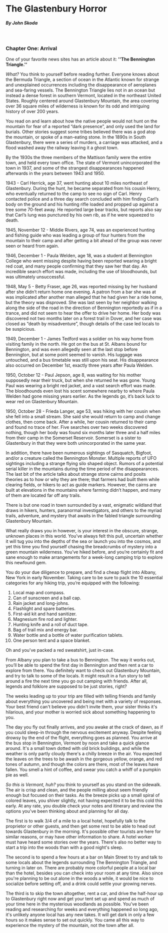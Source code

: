 # The Glastenbury Horror
##### By John Skoda
&nbsp;
### Chapter One: Arrival

One of your favorite news sites has an article about it: **''The Bennington Triangle.''**

*What?* You think to yourself before reading further. Everyone knows about the Bermuda Triangle, a section of ocean in the Atlantic known for strange and unexplained occurrences including the disappearance of aeroplanes and sea-faring vessels. The Bennington Triangle lies not in an ocean but instead a dense forest in southern Vermont, located in the northeast United States. Roughly centered around Glastenbury Mountain, the area covering over 36 square miles of wilderness is known for its odd and intriguing history of over 200 years.

You read on and learn about how the native people would not hunt on the mountain for fear of a reported “dark presence”, and only used the land for burials. Other stories suggest some tribes believed there was a god atop the mountain, or spoke of a man-eating stone. In the 1890s in South Glastenbury, there were a series of murders, a carriage was attacked, and a flood washed away the railway leaving it a ghost town.

By the 1930s the three members of the Mattison family were the entire town, and held every town office. The state of Vermont unincorporated the town in 1937, and some of the strangest disappearances happened afterwards in the years between 1943 and 1950.

1943 - Carl Herrick, age 37, went hunting about 10 miles northeast of Glastenbury. During the hunt, he became separated from his cousin Henry, who eventually returned to the camp to see no sign of Carl. Henry contacted police and a three day search concluded with him finding Carl’s body on the ground and his hunting rifle loaded and propped up against a tree some 70-feet away. He reported large bear tracks, but reports also say that Carl’s lung was punctured by his own rib, as if he were squeezed to death.

1945, November 12 - Middie Rivers, age 74, was an experienced hunting and fishing guide who was leading a group of four hunters from the mountain to their camp and after getting a bit ahead of the group was never seen or heard from again.

1946, December 1 - Paula Welden, age 18, was a student at Bennington College who went missing despite having been reported wearing a bright red coat, and many people confirming that they saw her that day. An incredible search effort was made, including the use of bloodhounds, but was ultimately unsuccessful.

1948, May 5 - Betty Fraser, age 26, was reported missing by her husband after she didn’t return home one evening. A patron from a bar she was at was implicated after another man alleged that he had given her a ride home, but the theory was disproved. She was last seen by her neighbor walking along the side of the road in the direction of Bennington reportedly as if in a trance, and did not seem to hear the offer to drive her home. Her body was discovered not two months later on a forest trail in Dover, and her case was closed as “death by misadventure”, though details of the case led locals to be suspicious.

1949, December 1 - James Tedford was a soldier on his way home from visiting family in the north. He got on the bus at St. Albans bound for Bennington, and was even allegedly seen at the last stop before Bennington, but at some point seemed to vanish. His luggage was untouched, and a bus timetable was still upon his seat. His disappearance also occurred on December 1st, exactly three years after Paula Welden.

1950, October 12 - Paul Jepson, age 8, was waiting for his mother supposedly near their truck, but when she returned he was gone. Young Paul was wearing a bright red jacket, and a vast search effort was made. The bloodhounds even lost his scent somewhere nearby to where Paula Welden had gone missing years earlier. As the legends go, it’s back luck to wear red on Glastenbury Mountain.

1950, October 28 - Frieda Langer, age 53, was hiking with her cousin when she fell into a small stream. She said she would return to camp and change clothes, then come back. After a while, her cousin returned to their camp and found no trace of her. Five searches over two weeks discovered nothing, though her body was found six months later three and a half miles from their camp in the Somerset Reservoir. Somerset is a sister to Glastenbury in that they were both unincorporated in the same year.

In addition, there have been numerous sightings of Sasquatch, Bigfoot, and/or a creature called the Bennington Monster. Multiple reports of UFO sightings including a strange flying silo shaped object. Rumors of a potential serial killer in the mountains during the time period of the disappearances. The last bit of the article talks about strange stone cairns and posits theories as to how or why they are there; that farmers had built them while clearing fields, or hikers to act as guide markers. However, the cairns are built at elevations in the mountains where farming didn’t happen, and many of them are located far off any trails.

There is but one road in town surrounded by a vast, enigmatic wildland that draws in hikers, hunters, paranormal investigators, and others to the myriad trails, adventure, and mystery that awaits in the fabled triangle surrounding Glastenbury Mountain.

What really draws you in however, is your interest in the obscure, strange, unknown places in this world. You’ve always felt this pull, uncertain whether it will tug you into the depths of the sea or launch you into the cosmos, and yet this time you find yourself chasing the breadcrumbs of mystery into a green mountain wilderness. You’ve hiked before, and you’re certainly fit and sane enough to make arrangements for a week-long camping trip to explore this newfound gem.



You do your due diligence to prepare, and find a cheap flight into Albany, New York in early November. Taking care to be sure to pack the 10 essential categories for any hiking trip, you’re equipped with the following:

1. Local map and compass.
2. Can of sunscreen and a ball cap.
3. Rain jacket and long-johns.
4. Flashlight and spare batteries.
5. First-aid kit and hand sanitizer.
6. Magnesium fire rod and lighter.
7. Hunting knife and a roll of duct tape.
8. Bag of trail mix and energy bar.
9. Water bottle and a bottle of water purification tablets.
10. One person tent and a space blanket.

Oh and you've packed a red sweatshirt, just in-case.

From Albany you plan to take a bus to Bennington. The way it works out, you’ll be able to spend the first day in Bennington and then rent a car to explore from there. You definitely want to check out Glastenbury Mountain, and try to talk to some of the locals. It might result in a fun story to tell around a fire the next time you go out camping with friends. After all, legends and folklore are supposed to be just stories, right?

The weeks leading up to your trip are filled with telling friends and family about everything you uncovered and being met with a variety of responses. Your best friend can't believe you didn't invite them, your sister thinks it's hilarious, and your mother is worried sick about something happening to you.

The day you fly out finally arrives, and you awake at the crack of dawn, as if you could sleep-in through the nervous excitement anyway. Despite feeling drowsy by the end of the flight, everything goes as planned. You arrive at the bus stop in Bennington, Vermont by noon and take a quick glance around. It's a small town dotted with old brick buildings, and while the weather is only partly cloudy there's a chilly breeze in the air. You expected the leaves on the trees to be awash in the gorgeous yellow, orange, and red tones of autumn, and though the colors are there, most of the leaves have fallen. You smell a hint of coffee, and swear you catch a whiff of a pumpkin pie as well.

*So this is Vermont, huh?* you think to yourself as you stand on the sidewalk. The air is crisp and clean, and the people milling about seem friendly enough but focused on their tasks. As the breeze picks up a small spiral of colored leaves, you shiver slightly, not having expected it to be this cold this early. At any rate, you double check your notes and itinerary and review the options you've been thinking about and planning for all day.

The first is to walk 3/4 of a mile to a local hotel, hopefully talk to the proprietor or other guests, and then get some rest to be able to head out towards Glastenbury in the morning. It's possible other tourists are here for similar reasons, or may have other information to share. A hotel worker must have heard some stories over the years. There's also no better way to start a trip into the woods than with a good night's sleep.

The second is to spend a few hours at a bar on Main Street to try and talk to some locals about the legends surrounding The Bennington Triangle, and turning in later on. There are probably more colorful people at a local bar than the hotel, besides you can check into your room at any time. Also since you're planning to be out alone in the woods a while, it would be nice to socialize before setting off, and a drink could settle your growing nerves.

The third is to skip the town altogether, rent a car, and drive the half-hour up to Glastenbury right now and get your tent set up and spend as much of your time here in the mysterious woodlands as possible. You've been reading and researching for weeks and everything happened so long ago, it's unlikely anyone local has any new takes. It will get dark in only a few hours so it makes sense to set out quickly. You came all this way to experience the mystery of the mountain, not the town after all.

